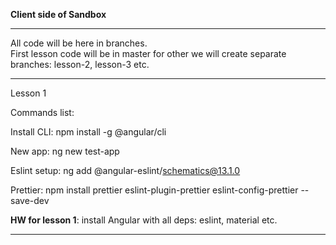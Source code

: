 **Client side of Sandbox**
<hr />

All code will be here in branches. <br>
First lesson code will be in master for other we will create separate branches: lesson-2, lesson-3 etc.

<hr />
Lesson 1 <br>

Commands list:

Install CLI: npm install -g @angular/cli

New app: ng new test-app

Eslint setup: ng add @angular-eslint/schematics@13.1.0

Prettier: npm install prettier eslint-plugin-prettier eslint-config-prettier --save-dev

**HW for lesson 1**: install Angular with all deps: eslint, material etc.
<hr />
